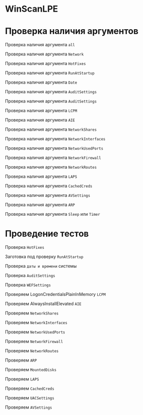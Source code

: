 # WinScanLPE

# Проверка наличия аргументов

Проверка наличия аргумента `all`

Проверка наличия аргумента `Network`

Проверка наличия аргумента `HotFixes`

Проверка наличия аргумента `RunAtStartup`

Проверка наличия аргумента `Date`

Проверка наличия аргумента `AuditSettings`

Проверка наличия аргумента `AuditSettings`

Проверка наличия аргумента `LCPM`

Проверка наличия аргумента `AIE`

Проверка наличия аргумента `NetworkShares`

Проверка наличия аргумента `NetworkInterfaces`

Проверка наличия аргумента `NetworkUsedPorts`

Проверка наличия аргумента `NetworkFirewall`

Проверка наличия аргумента `NetworkRoutes`

Проверка наличия аргумента `LAPS`

Проверка наличия аргумента `CachedCreds`

Проверка наличия аргумента `AVSettings`

Проверка наличия аргумента `ARP`

Проверка наличия аргумента `Sleep` или `Timer`

# Проведение тестов

Проверка `HotFixes`

Заготовка под проверку `RunAtStartup` 

Проверка `даты и времени` системы

Проверка `AuditSettings`

Проверка `WEFSettings`

Проверяем LogonCredentialsPlainInMemory `LCPM`

Проверяем AlwaysInstallElevated `AIE`

Проверяем `NetworkShares`

Проверяем `NetworkInterfaces`

Проверяем `NetworkUsedPorts`

Проверяем `NetworkFirewall`

Проверяем `NetworkRoutes`

Проверяем `ARP`

Проверяем `MountedDisks`

Проверяем `LAPS`

Проверяем `CachedCreds`

Проверяем `UACSettings`

Проверяем `AVSettings`
